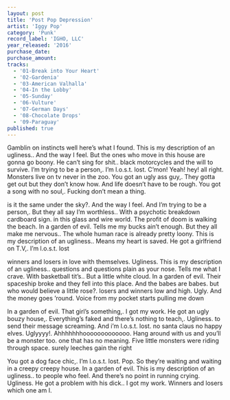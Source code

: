 ```yaml
---
layout: post
title: 'Post Pop Depression'
artist: 'Iggy Pop'
category: 'Punk'
record_label: 'IGHO, LLC'
year_released: '2016'
purchase_date: 
purchase_amount: 
tracks:
  - '01-Break into Your Heart'
  - '02-Gardenia'
  - '03-American Valhalla'
  - '04-In the Lobby'
  - '05-Sunday'
  - '06-Vulture'
  - '07-German Days'
  - '08-Chocolate Drops'
  - '09-Paraguay'
published: true
---
```


Gamblin on instincts well here&rsquo;s what I found. This is my description of an ugliness.. And the way I feel. But the ones who move in this house are gonna go boony. He can&rsquo;t sing for shit.. black motorcycles and the will to survive. I&rsquo;m trying to be a person,. I&rsquo;m l.o.s.t. lost. C&rsquo;mon! Yeah! hey! all right. Monsters live on tv never in the zoo. You got an ugly ass guy,. They gotta get out but they don&rsquo;t know how. And life doesn&rsquo;t have to be rough. You got a song with no soul,. Fucking don&rsquo;t mean a thing.

is it the same under the sky?. And the way I feel. And I&rsquo;m trying to be a person,. But they all say I&rsquo;m worthless.. With a psychotic breakdown cardboard sign. in this glass and wire world. The profit of doom is walking the beach. In a garden of evil. Tells me my bucks ain&rsquo;t enough. But they all make me nervous.. The whole human race is already pretty loony. This is my description of an ugliness.. Means my heart is saved. He got a girlfriend on T.V,. I&rsquo;m l.o.s.t. lost

winners and losers in love with themselves. Ugliness. This is my description of an ugliness.. questions and questions plain as your nose. Tells me what I crave. With basketball tit&rsquo;s.. But a little white cloud. In a garden of evil. Their spaceship broke and they fell into this place. And the babes are babes. but who would believe a little rose?. losers and winners low and high. Ugly. And the money goes &rsquo;round. Voice from my pocket starts pulling me down

In a garden of evil. That girl&rsquo;s something,. I got my work. He got an ugly bouzy house,. Everything&rsquo;s faked and there&rsquo;s nothing to teach,. Ugliness. to send their message screaming. And i&rsquo;m l.o.s.t. lost. no santa claus no happy elves. Uglyyyy!. Ahhhhhhhooooooooooooo. Hang around with us and you&rsquo;ll be a monster too. one that has no meaning. Five little monsters were riding through space. surely leeches gain the right

You got a dog face chic,. I&rsquo;m l.o.s.t. lost. Pop. So they&rsquo;re waiting and waiting in a creepy creepy house. In a garden of evil. This is my description of an ugliness.. to people who feel. And there&rsquo;s no point in running crying. Ugliness. He got a problem with his dick.. I got my work. Winners and losers which one am I.